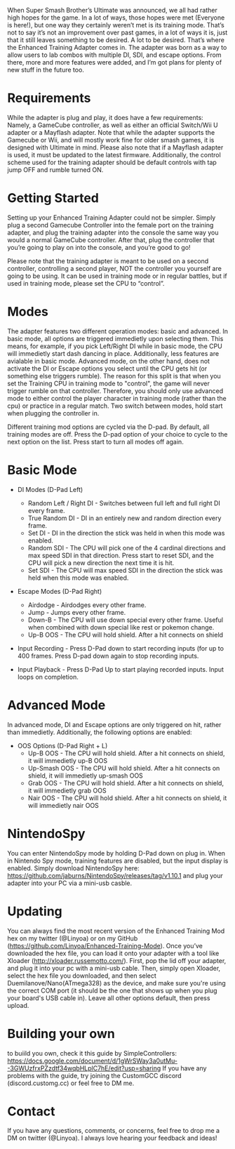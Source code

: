 When Super Smash Brother’s Ultimate was announced, we all had rather high hopes for the game. In a lot of ways, those hopes were met (Everyone is here!), but one way they certainly weren’t met is its training mode. That’s not to say it’s not an improvement over past games, in a lot of ways it is, just that it still leaves something to be desired. A lot to be desired. That’s where the Enhanced Training Adapter comes in.
The adapter was born as a way to allow users to lab combos with multiple DI, SDI, and escape options. From there, more and more features were added, and I’m got plans for plenty of new stuff in the future too.

# Requirements

While the adapter is plug and play, it does have a few requirements: Namely, a GameCube controller, as well as either an official Switch/Wii U adapter or a Mayflash adapter. Note that while the adapter supports the Gamecube or Wii, and will mostly work fine for older smash games, it is designed with Ultimate in mind. Please also note that if a Mayflash adapter is used, it must be updated to the latest firmware. Additionally, the control scheme used for the training adapter should be default controls with tap jump OFF and rumble turned ON. 

# Getting Started

Setting up your Enhanced Training Adapter could not be simpler. Simply plug a second Gamecube Controller into the female port on the training adapter, and plug the training adapter into the console the same way you would a normal GameCube controller. After that, plug the controller that you’re going to play on into the console, and you’re good to go!

Please note that the training adapter is meant to be used on a second controller, controlling a second player, NOT the controller you yourself are going to be using. It can be used in training mode or in regular battles, but if used in training mode, please set the CPU to “control”.

# Modes

The adapter features two different operation modes: basic and advanced. In basic mode, all options are triggered immedietly upon selecting them. This means, for example, if you pick Left/Right DI while in basic mode, the CPU will immedietly start dash dancing in place. Additionally, less features are avialable in basic mode. Advanced mode, on the other hand, does not activate the DI or Escape options you select until the CPU gets hit (or something else triggers rumble). The reason for this split is that when you set the Training CPU in training mode to "control", the game will never trigger rumble on that controller. Therefore, you should only use advanced mode to either control the player character in training mode (rather than the cpu) or practice in a regular match. Two switch between modes, hold start when plugging the controller in.

Different training mod options are cycled via the D-pad. By default, all training modes are off. Press the D-pad option of your choice to cycle to the next option on the list. Press start to turn all modes off again.

# Basic Mode

- DI Modes (D-Pad Left)
	- Random Left / Right DI - Switches between full left and full right DI every frame.
	- True Random DI - DI in an entirely new and random direction every frame.
	- Set DI - DI in the direction the stick was held in when this mode was enabled.
	- Random SDI - The CPU will pick one of the 4 cardinal directions and max speed SDI in that direction. Press start to reset SDI, and the CPU will pick a new direction the next time it is hit.
	- Set SDI - The CPU will max speed SDI in the direction the stick was held when this mode was enabled.

- Escape Modes (D-Pad Right)
	- Airdodge - Airdodges every other frame.
	- Jump - Jumps every other frame.
	- Down-B - The CPU will use down special every other frame. Useful when combined with down special like rest or pokemon change.
	- Up-B OOS - The CPU will hold shield. After a hit connects on shield

- Input Recording - Press D-Pad down to start recording inputs (for up to 400 frames. Press D-pad down again to stop recording inputs.
- Input Playback - Press D-Pad Up to start playing recorded inputs. Input loops on completion.

# Advanced Mode

In advanced mode, DI and Escape options are only triggered on hit, rather than immedietly. Additionally, the following options are enabled:

- OOS Options (D-Pad Right + L)
	- Up-B OOS - The CPU will hold shield. After a hit connects on shield, it will immedietly up-B OOS
	- Up-Smash OOS - The CPU will hold shield. After a hit connects on shield, it will immedietly up-smash OOS
	- Grab OOS - The CPU will hold shield. After a hit connects on shield, it will immedietly grab OOS
	- Nair OOS - The CPU will hold shield. After a hit connects on shield, it will immedietly nair OOS
	
# NintendoSpy

You can enter NintendoSpy mode by holding D-Pad down on plug in. When in Nintendo Spy mode, training features are disabled, but the input display is enabled. Simply download NintendoSpy here: https://github.com/jaburns/NintendoSpy/releases/tag/v1.10.1 and plug your adapter into your PC via a mini-usb casble.

# Updating
You can always find the most recent version of the Enhanced Training Mod hex on my twitter (@Linyoa) or on my GitHub (https://github.com/Linyoa/Enhanced-Training-Mode). Once you’ve downloaded the hex file, you can load it onto your adapter with a tool like Xloader (http://xloader.russemotto.com/). First, pop the lid off your adapter, and plug it into your pc with a mini-usb cable. Then, simply open Xloader, select the hex file you downloaded,  and then select Duemilanove/Nano(ATmega328) as the device, and make sure you're using the correct COM port (it should be the one that shows up when you plug your board's USB cable in). Leave all other options default, then press upload.

# Building your own
to buiild you own, check it this guide by SimpleControllers: https://docs.google.com/document/d/1gWrSWay3a0utMu--3GWUzfrxPZzdtf34wqbHLplC7hE/edit?usp=sharing
If you have any problems with the guide, try joining the CustomGCC discord (discord.customg.cc) or feel free to DM me.

# Contact
If you have any questions, comments, or concerns, feel free to drop me a DM on twitter (@Linyoa). I always love hearing your feedback and ideas!

